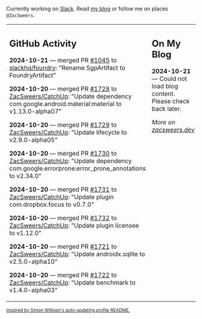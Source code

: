 Currently working on [Slack](https://slack.com/). Read [my blog](https://zacsweers.dev/) or follow me on places `@ZacSweers`.

<table><tr><td valign="top" width="60%">

## GitHub Activity
<!-- githubActivity starts -->
**2024-10-21** — merged PR [#1045](https://github.com/slackhq/foundry/pull/1045) to [slackhq/foundry](https://github.com/slackhq/foundry): "Rename SgpArtifact to FoundryArtifact"

**2024-10-20** — merged PR [#1728](https://github.com/ZacSweers/CatchUp/pull/1728) to [ZacSweers/CatchUp](https://github.com/ZacSweers/CatchUp): "Update dependency com.google.android.material:material to v1.13.0-alpha07"

**2024-10-20** — merged PR [#1729](https://github.com/ZacSweers/CatchUp/pull/1729) to [ZacSweers/CatchUp](https://github.com/ZacSweers/CatchUp): "Update lifecycle to v2.9.0-alpha05"

**2024-10-20** — merged PR [#1730](https://github.com/ZacSweers/CatchUp/pull/1730) to [ZacSweers/CatchUp](https://github.com/ZacSweers/CatchUp): "Update dependency com.google.errorprone:error_prone_annotations to v2.34.0"

**2024-10-20** — merged PR [#1731](https://github.com/ZacSweers/CatchUp/pull/1731) to [ZacSweers/CatchUp](https://github.com/ZacSweers/CatchUp): "Update plugin com.dropbox.focus to v0.7.0"

**2024-10-20** — merged PR [#1732](https://github.com/ZacSweers/CatchUp/pull/1732) to [ZacSweers/CatchUp](https://github.com/ZacSweers/CatchUp): "Update plugin licensee to v1.12.0"

**2024-10-20** — merged PR [#1721](https://github.com/ZacSweers/CatchUp/pull/1721) to [ZacSweers/CatchUp](https://github.com/ZacSweers/CatchUp): "Update androidx.sqlite to v2.5.0-alpha10"

**2024-10-20** — merged PR [#1722](https://github.com/ZacSweers/CatchUp/pull/1722) to [ZacSweers/CatchUp](https://github.com/ZacSweers/CatchUp): "Update benchmark to v1.4.0-alpha03"
<!-- githubActivity ends -->
</td><td valign="top" width="40%">

## On My Blog
<!-- blog starts -->
**2024-10-21** — Could not load blog content. Please check back later.
<!-- blog ends -->
_More on [zacsweers.dev](https://zacsweers.dev/)_
</td></tr></table>

<sub><a href="https://simonwillison.net/2020/Jul/10/self-updating-profile-readme/">Inspired by Simon Willison's auto-updating profile README.</a></sub>